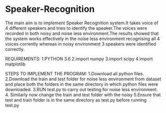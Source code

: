 # Speaker-Recognition

The main aim is to implement Speaker Recognition system.It takes voice of 4 different speakers and tries to identify the speaker.The voices were recorded in both noisy and noise less environment.The results showed that the system works effectively in the noise less environment recognising all 4 voices corrently whereas in noisy environment 3 speakers were identified correctly.

REQUIREMENTS:
1.PYTHON 3.6
2.import numpy
3.import scipy
4.import matplotlib

STEPS TO IMPLEMENT THE PROGRAM:
1.Download all python files.
2.Download the train and test folder for noise less environment from dataset and place both the folders in the same directory in which python files were downloaded.
3.RUN test.py to carry out testing for noise less environment.
4. Similarly now change the train and test folder with the noisy 
5.Ensure that test and train folder is in the same directory as test.py before running test.py
